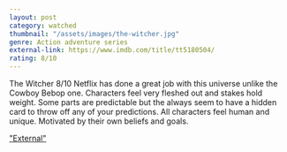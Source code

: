 ```yaml
---
layout: post
category: watched
thumbnail: "/assets/images/the-witcher.jpg"
genre: Action adventure series
external-link: https://www.imdb.com/title/tt5180504/
rating: 8/10
---
```

The Witcher
8/10
Netflix has done a great job with this universe unlike the Cowboy Bebop one. Characters feel very fleshed out and stakes hold weight. Some parts are predictable but the always seem to have a hidden card to throw off any of your predictions. All characters feel human and unique. Motivated by their own beliefs and goals. 

["External"](https://www.imdb.com/title/tt5180504/)